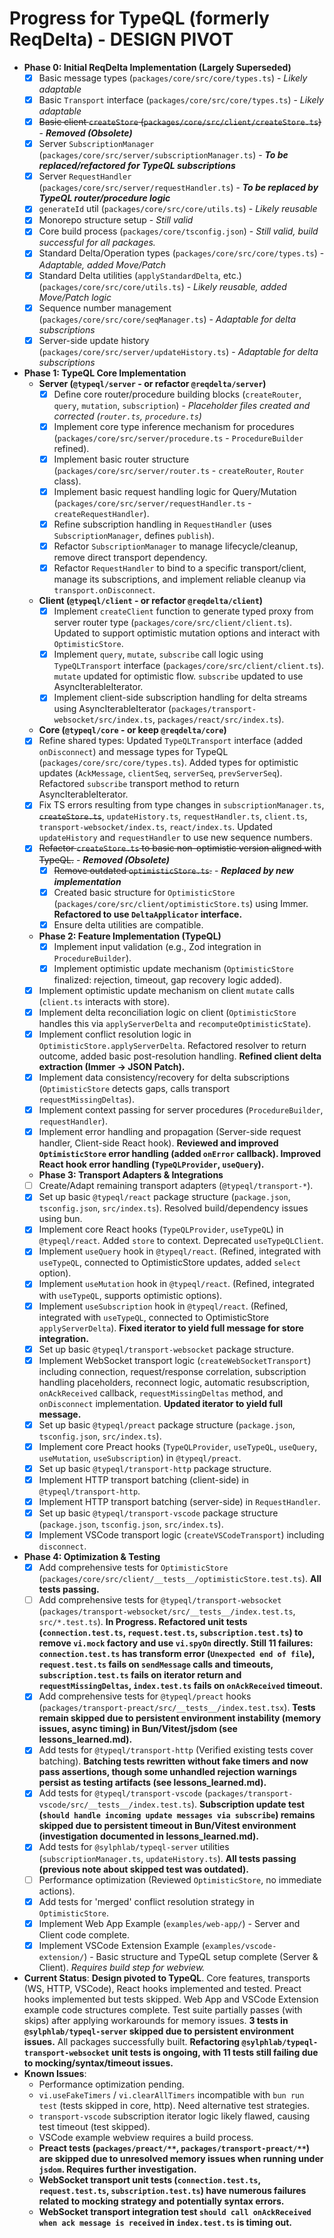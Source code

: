 # Progress for TypeQL (formerly ReqDelta) - **DESIGN PIVOT**

*   **Phase 0: Initial ReqDelta Implementation (Largely Superseded)**
    *   [X] Basic message types (`packages/core/src/core/types.ts`) - *Likely adaptable*
    *   [X] Basic `Transport` interface (`packages/core/src/core/types.ts`) - *Likely adaptable*
    *   [X] ~~Basic client `createStore` (`packages/core/src/client/createStore.ts`)~~ - ***Removed (Obsolete)***
    *   [X] Server `SubscriptionManager` (`packages/core/src/server/subscriptionManager.ts`) - ***To be replaced/refactored for TypeQL subscriptions***
    *   [X] Server `RequestHandler` (`packages/core/src/server/requestHandler.ts`) - ***To be replaced by TypeQL router/procedure logic***
    *   [X] `generateId` util (`packages/core/src/core/utils.ts`) - *Likely reusable*
    *   [X] Monorepo structure setup - *Still valid*
    *   [X] Core build process (`packages/core/tsconfig.json`) - *Still valid, build successful for all packages.*
    *   [X] Standard Delta/Operation types (`packages/core/src/core/types.ts`) - *Adaptable, added Move/Patch*
    *   [X] Standard Delta utilities (`applyStandardDelta`, etc.) (`packages/core/src/core/utils.ts`) - *Likely reusable, added Move/Patch logic*
    *   [X] Sequence number management (`packages/core/src/core/seqManager.ts`) - *Adaptable for delta subscriptions*
    *   [X] Server-side update history (`packages/core/src/server/updateHistory.ts`) - *Adaptable for delta subscriptions*
*   **Phase 1: TypeQL Core Implementation**
    *   **Server (`@typeql/server` - or refactor `@reqdelta/server`)**
        *   [X] Define core router/procedure building blocks (`createRouter`, `query`, `mutation`, `subscription`) - *Placeholder files created and corrected (`router.ts`, `procedure.ts`)*
        *   [X] Implement core type inference mechanism for procedures (`packages/core/src/server/procedure.ts` - `ProcedureBuilder` refined).
        *   [X] Implement basic router structure (`packages/core/src/server/router.ts` - `createRouter`, `Router` class).
        *   [X] Implement basic request handling logic for Query/Mutation (`packages/core/src/server/requestHandler.ts` - `createRequestHandler`).
        *   [X] Refine subscription handling in `RequestHandler` (uses `SubscriptionManager`, defines `publish`).
        *   [X] Refactor `SubscriptionManager` to manage lifecycle/cleanup, remove direct transport dependency.
        *   [X] Refactor `RequestHandler` to bind to a specific transport/client, manage its subscriptions, and implement reliable cleanup via `transport.onDisconnect`.
    *   **Client (`@typeql/client` - or refactor `@reqdelta/client`)**
        *   [X] Implement `createClient` function to generate typed proxy from server router type (`packages/core/src/client/client.ts`). Updated to support optimistic mutation options and interact with `OptimisticStore`.
        *   [X] Implement `query`, `mutate`, `subscribe` call logic using `TypeQLTransport` interface (`packages/core/src/client/client.ts`). `mutate` updated for optimistic flow. `subscribe` updated to use AsyncIterableIterator.
        *   [X] Implement client-side subscription handling for delta streams using AsyncIterableIterator (`packages/transport-websocket/src/index.ts`, `packages/react/src/index.ts`).
    *   **Core (`@typeql/core` - or keep `@reqdelta/core`)**
    *   [X] Refine shared types: Updated `TypeQLTransport` interface (added `onDisconnect`) and message types for TypeQL (`packages/core/src/core/types.ts`). Added types for optimistic updates (`AckMessage`, `clientSeq`, `serverSeq`, `prevServerSeq`). Refactored `subscribe` transport method to return AsyncIterableIterator.
    *   [X] Fix TS errors resulting from type changes in `subscriptionManager.ts`, ~~`createStore.ts`~~, `updateHistory.ts`, `requestHandler.ts`, `client.ts`, `transport-websocket/index.ts`, `react/index.ts`. Updated `updateHistory` and `requestHandler` to use new sequence numbers.
    *   [X] ~~Refactor `createStore.ts` to basic non-optimistic version aligned with TypeQL.~~ - ***Removed (Obsolete)***
        *   [X] ~~Remove outdated `optimisticStore.ts`.~~ - ***Replaced by new implementation***
        *   [X] Created basic structure for `OptimisticStore` (`packages/core/src/client/optimisticStore.ts`) using Immer. **Refactored to use `DeltaApplicator` interface.**
        *   [X] Ensure delta utilities are compatible.
    *   **Phase 2: Feature Implementation (TypeQL)**
        *   [X] Implement input validation (e.g., Zod integration in `ProcedureBuilder`).
        *   [X] Implement optimistic update mechanism (`OptimisticStore` finalized: rejection, timeout, gap recovery logic added).
    *   [X] Implement optimistic update mechanism on client `mutate` calls (`client.ts` interacts with store).
    *   [X] Implement delta reconciliation logic on client (`OptimisticStore` handles this via `applyServerDelta` and `recomputeOptimisticState`).
    *   [X] Implement conflict resolution logic in `OptimisticStore.applyServerDelta`. Refactored resolver to return outcome, added basic post-resolution handling. **Refined client delta extraction (Immer -> JSON Patch).**
    *   [X] Implement data consistency/recovery for delta subscriptions (`OptimisticStore` detects gaps, calls transport `requestMissingDeltas`).
    *   [X] Implement context passing for server procedures (`ProcedureBuilder`, `requestHandler`).
    *   [X] Implement error handling and propagation (Server-side request handler, Client-side React hook). **Reviewed and improved `OptimisticStore` error handling (added `onError` callback). Improved React hook error handling (`TypeQLProvider`, `useQuery`).**
    *   **Phase 3: Transport Adapters & Integrations**
    *   [ ] Create/Adapt remaining transport adapters (`@typeql/transport-*`).
    *   [X] Set up basic `@typeql/react` package structure (`package.json`, `tsconfig.json`, `src/index.ts`). Resolved build/dependency issues using bun.
    *   [X] Implement core React hooks (`TypeQLProvider`, `useTypeQL`) in `@typeql/react`. Added `store` to context. Deprecated `useTypeQLClient`.
    *   [X] Implement `useQuery` hook in `@typeql/react`. (Refined, integrated with `useTypeQL`, connected to OptimisticStore updates, added `select` option).
    *   [X] Implement `useMutation` hook in `@typeql/react`. (Refined, integrated with `useTypeQL`, supports optimistic options).
    *   [X] Implement `useSubscription` hook in `@typeql/react`. (Refined, integrated with `useTypeQL`, connected to OptimisticStore `applyServerDelta`). **Fixed iterator to yield full message for store integration.**
    *   [X] Set up basic `@typeql/transport-websocket` package structure.
    *   [X] Implement WebSocket transport logic (`createWebSocketTransport`) including connection, request/response correlation, subscription handling placeholders, reconnect logic, automatic resubscription, `onAckReceived` callback, `requestMissingDeltas` method, and `onDisconnect` implementation. **Updated iterator to yield full message.**
    *   [X] Set up basic `@typeql/preact` package structure (`package.json`, `tsconfig.json`, `src/index.ts`).
    *   [X] Implement core Preact hooks (`TypeQLProvider`, `useTypeQL`, `useQuery`, `useMutation`, `useSubscription`) in `@typeql/preact`.
    *   [X] Set up basic `@typeql/transport-http` package structure.
    *   [X] Implement HTTP transport batching (client-side) in `@typeql/transport-http`.
    *   [X] Implement HTTP transport batching (server-side) in `RequestHandler`.
    *   [X] Set up basic `@typeql/transport-vscode` package structure (`package.json`, `tsconfig.json`, `src/index.ts`).
    *   [X] Implement VSCode transport logic (`createVSCodeTransport`) including `disconnect`.
*   **Phase 4: Optimization & Testing**
    *   [X] Add comprehensive tests for `OptimisticStore` (`packages/core/src/client/__tests__/optimisticStore.test.ts`). **All tests passing.**
    *   [ ] Add comprehensive tests for `@typeql/transport-websocket` (`packages/transport-websocket/src/__tests__/index.test.ts`, `src/*.test.ts`). **In Progress. Refactored unit tests (`connection.test.ts`, `request.test.ts`, `subscription.test.ts`) to remove `vi.mock` factory and use `vi.spyOn` directly. Still 11 failures: `connection.test.ts` has transform error (`Unexpected end of file`), `request.test.ts` fails on `sendMessage` calls and timeouts, `subscription.test.ts` fails on iterator return and `requestMissingDeltas`, `index.test.ts` fails on `onAckReceived` timeout.**
    *   [X] Add comprehensive tests for `@typeql/preact` hooks (`packages/transport-preact/src/__tests__/index.test.tsx`). **Tests remain skipped due to persistent environment instability (memory issues, async timing) in Bun/Vitest/jsdom (see lessons_learned.md).**
    *   [X] Add tests for `@typeql/transport-http` (Verified existing tests cover batching). **Batching tests rewritten without fake timers and now pass assertions, though some unhandled rejection warnings persist as testing artifacts (see lessons_learned.md).**
    *   [X] Add tests for `@typeql/transport-vscode` (`packages/transport-vscode/src/__tests__/index.test.ts`). **Subscription update test (`should handle incoming update messages via subscribe`) remains skipped due to persistent timeout in Bun/Vitest environment (investigation documented in lessons_learned.md).**
    *   [X] Add tests for `@sylphlab/typeql-server` utilities (`subscriptionManager.ts`, `updateHistory.ts`). **All tests passing (previous note about skipped test was outdated).**
    *   [ ] Performance optimization (Reviewed `OptimisticStore`, no immediate actions).
    *   [X] Add tests for 'merged' conflict resolution strategy in `OptimisticStore`.
    *   [X] Implement Web App Example (`examples/web-app/`) - Server and Client code complete.
    *   [X] Implement VSCode Extension Example (`examples/vscode-extension/`) - Basic structure and TypeQL setup complete (Server & Client). *Requires build step for webview.*

*   **Current Status**: **Design pivoted to TypeQL**. Core features, transports (WS, HTTP, VSCode), React hooks implemented and tested. Preact hooks implemented but tests skipped. Web App and VSCode Extension example code structures complete. Test suite partially passes (with skips) after applying workarounds for memory issues. **3 tests in `@sylphlab/typeql-server` skipped due to persistent environment issues.** All packages successfully built. **Refactoring `@sylphlab/typeql-transport-websocket` unit tests is ongoing, with 11 tests still failing due to mocking/syntax/timeout issues.**
*   **Known Issues**:
    *   Performance optimization pending.
    *   `vi.useFakeTimers` / `vi.clearAllTimers` incompatible with `bun run test` (tests skipped in core, http). Need alternative test strategies.
    *   `transport-vscode` subscription iterator logic likely flawed, causing test timeout (test skipped).
    *   VSCode example webview requires a build process.
    *   **Preact tests (`packages/preact/**`, `packages/transport-preact/**`) are skipped due to unresolved memory issues when running under `jsdom`. Requires further investigation.**
    *   **WebSocket transport unit tests (`connection.test.ts`, `request.test.ts`, `subscription.test.ts`) have numerous failures related to mocking strategy and potentially syntax errors.**
    *   **WebSocket transport integration test `should call onAckReceived when ack message is received` in `index.test.ts` is timing out.**
